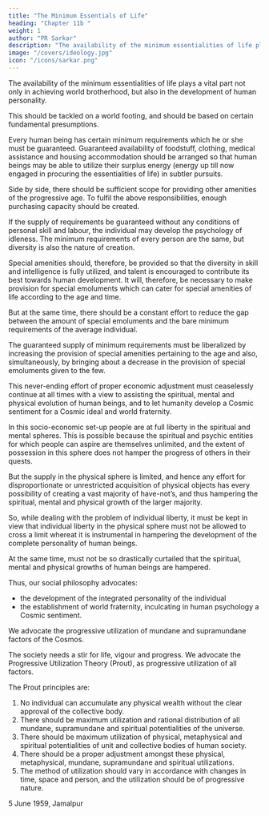 ```yaml
---
title: "The Minimum Essentials of Life"
heading: "Chapter 11b "
weight: 1
author: "PR Sarkar"
description: "The availability of the minimum essentialities of life plays a vital part not only in achieving world brotherhood, but also in the development of human personality"
image: "/covers/ideology.jpg"
icon: "/icons/sarkar.png"
---
```



The availability of the minimum essentialities of life plays a vital part not only in achieving world brotherhood, but also in the development of human personality. 

This should be tackled on a world footing, and should be based on certain fundamental presumptions. 

Every human being has certain minimum requirements which he or she must be guaranteed. Guaranteed availability of foodstuff, clothing, medical assistance and housing accommodation should be arranged so that human beings may be able to utilize their surplus energy (energy up till now engaged in procuring the essentialities of life) in subtler pursuits. 

Side by side, there should be sufficient scope for providing other amenities of the progressive age. To fulfil the above responsibilities, enough purchasing capacity should be created.

If the supply of requirements be guaranteed without any conditions of personal skill and labour, the individual may develop the psychology of idleness. The minimum requirements of every person are the same, but diversity is also the nature of creation. 

Special amenities should, therefore, be provided so that the diversity in skill and intelligence is fully utilized, and talent is encouraged to contribute its best towards human development. It will, therefore, be necessary to make provision for special emoluments which can cater for special amenities of life according to the age and time. 

But at the same time, there should be a constant effort to reduce the gap between the amount of special emoluments and the bare minimum requirements of the average individual. 

The guaranteed supply of minimum requirements must be liberalized by increasing the provision of special amenities pertaining to the age and also, simultaneously, by bringing about a decrease in the provision of special emoluments given to the few. 

This never-ending effort of proper economic adjustment must ceaselessly continue at all times with a view to assisting the spiritual, mental and physical evolution of human beings, and to let humanity develop a Cosmic sentiment for a Cosmic ideal and world fraternity.

In this socio-economic set-up people are at full liberty in the spiritual and mental spheres. This is possible because the spiritual and psychic entities for which people can aspire are themselves unlimited, and the extent of possession in this sphere does not hamper the progress of others in their quests. 

But the supply in the physical sphere is limited, and hence any effort for disproportionate or unrestricted acquisition of physical objects has every possibility of creating a vast majority of have-not’s, and thus hampering the spiritual, mental and physical growth of the larger majority. 

So, while dealing with the problem of individual liberty, it must be kept in view that individual liberty in the physical sphere must not be allowed to cross a limit whereat it is instrumental in hampering the development of the complete personality of human beings. 

At the same time, must not be so drastically curtailed that the spiritual, mental and physical growths of human beings are hampered.

Thus, our social philosophy advocates:
- the development of the integrated personality of the individual
- the establishment of world fraternity, inculcating in human psychology a Cosmic sentiment. 

We advocate the progressive utilization of mundane and supramundane factors of the Cosmos. 

The society needs a stir for life, vigour and progress. We advocate the Progressive Utilization Theory (Prout), as progressive utilization of all factors. <!-- Those who support this principle may be termed “Proutists”. -->

The Prout principles are:

1. No individual can accumulate any physical wealth without the clear approval of the collective body.
2. There should be maximum utilization and rational distribution of all mundane, supramundane and spiritual potentialities of the universe.
3. There should be maximum utilization of physical, metaphysical and spiritual potentialities of unit and collective bodies of human society.
4. There should be a proper adjustment amongst these physical, metaphysical, mundane, supramundane and spiritual utilizations.
5. The method of utilization should vary in accordance with changes in time, space and person, and the utilization should be of progressive nature.

<!-- Hence, ours is a Progressive Utilization Theory (Prout). -->

5 June 1959, Jamalpur


<!-- ## Footnotes

(1) Unit selves, or jiivátmans, are derived from the Cosmic Self. See “Pratisaiṋcara and Manah” for a discussion of the reunion of the two. –Eds.
 -->